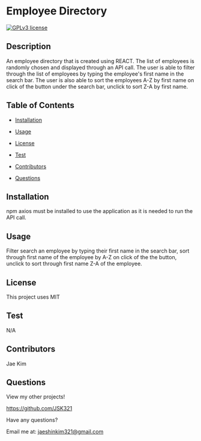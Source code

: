 # Employee Directory

[![GPLv3 license](https://img.shields.io/badge/License-MIT-blue.svg)](http://perso.crans.org/besson/LICENSE.html)

## Description
An employee directory that is created using REACT. The list of employees is randomly chosen and displayed through an API call. The user is able to filter through the list of employees by typing the employee's first name in the search bar. The user is also able to sort the employees A-Z by first name on click of the button under the search bar, unclick to sort Z-A by first name.
        
## Table of Contents
- [Installation](#installation)

- [Usage](#usage)

- [License](#license)

- [Test](#test)

- [Contributors](#contributors)

- [Questions](#questions)

    
## Installation
npm axios must be installed to use the application as it is needed to run the API call.

## Usage
Filter search an employee by typing their first name in the search bar, sort through first name of the employee by A-Z on click of the the button, unclick to sort through first name Z-A of the employee.
        
## License
This project uses MIT

## Test
N/A

## Contributors
Jae Kim

## Questions
View my other projects!

https://github.com/JSK321

Have any questions?

Email me at: jaeshinkim321@gmail.com